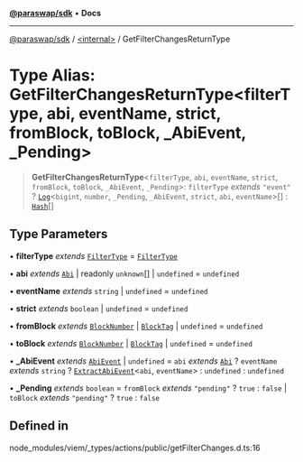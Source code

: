 [**@paraswap/sdk**](../../README.md) • **Docs**

***

[@paraswap/sdk](../../globals.md) / [\<internal\>](../README.md) / GetFilterChangesReturnType

# Type Alias: GetFilterChangesReturnType\<filterType, abi, eventName, strict, fromBlock, toBlock, _AbiEvent, _Pending\>

> **GetFilterChangesReturnType**\<`filterType`, `abi`, `eventName`, `strict`, `fromBlock`, `toBlock`, `_AbiEvent`, `_Pending`\>: `filterType` *extends* `"event"` ? [`Log`](Log.md)\<`bigint`, `number`, `_Pending`, `_AbiEvent`, `strict`, `abi`, `eventName`\>[] : [`Hash`](Hash.md)[]

## Type Parameters

• **filterType** *extends* [`FilterType`](FilterType.md) = [`FilterType`](FilterType.md)

• **abi** *extends* [`Abi`](Abi.md) \| readonly `unknown`[] \| `undefined` = `undefined`

• **eventName** *extends* `string` \| `undefined` = `undefined`

• **strict** *extends* `boolean` \| `undefined` = `undefined`

• **fromBlock** *extends* [`BlockNumber`](BlockNumber.md) \| [`BlockTag`](BlockTag.md) \| `undefined` = `undefined`

• **toBlock** *extends* [`BlockNumber`](BlockNumber.md) \| [`BlockTag`](BlockTag.md) \| `undefined` = `undefined`

• **_AbiEvent** *extends* [`AbiEvent`](AbiEvent.md) \| `undefined` = `abi` *extends* [`Abi`](Abi.md) ? `eventName` *extends* `string` ? [`ExtractAbiEvent`](ExtractAbiEvent.md)\<`abi`, `eventName`\> : `undefined` : `undefined`

• **_Pending** *extends* `boolean` = `fromBlock` *extends* `"pending"` ? `true` : `false` \| `toBlock` *extends* `"pending"` ? `true` : `false`

## Defined in

node\_modules/viem/\_types/actions/public/getFilterChanges.d.ts:16
